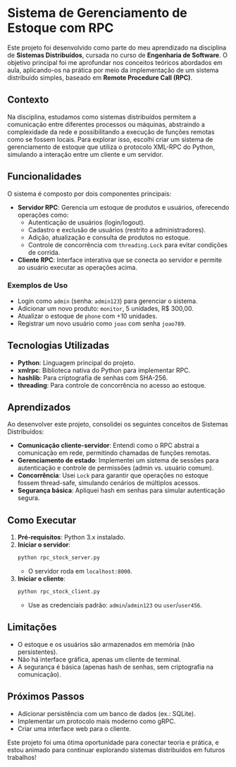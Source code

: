 # Sistema de Gerenciamento de Estoque com RPC

Este projeto foi desenvolvido como parte do meu aprendizado na disciplina de **Sistemas Distribuídos**, cursada no curso de **Engenharia de Software**. O objetivo principal foi me aprofundar nos conceitos teóricos abordados em aula, aplicando-os na prática por meio da implementação de um sistema distribuído simples, baseado em **Remote Procedure Call (RPC)**.

## Contexto
Na disciplina, estudamos como sistemas distribuídos permitem a comunicação entre diferentes processos ou máquinas, abstraindo a complexidade da rede e possibilitando a execução de funções remotas como se fossem locais. Para explorar isso, escolhi criar um sistema de gerenciamento de estoque que utiliza o protocolo XML-RPC do Python, simulando a interação entre um cliente e um servidor.

## Funcionalidades
O sistema é composto por dois componentes principais:
- **Servidor RPC**: Gerencia um estoque de produtos e usuários, oferecendo operações como:
  - Autenticação de usuários (login/logout).
  - Cadastro e exclusão de usuários (restrito a administradores).
  - Adição, atualização e consulta de produtos no estoque.
  - Controle de concorrência com `threading.Lock` para evitar condições de corrida.
- **Cliente RPC**: Interface interativa que se conecta ao servidor e permite ao usuário executar as operações acima.

### Exemplos de Uso
- Login como `admin` (senha: `admin123`) para gerenciar o sistema.
- Adicionar um novo produto: `monitor`, 5 unidades, R$ 300,00.
- Atualizar o estoque de `phone` com +10 unidades.
- Registrar um novo usuário como `joao` com senha `joao789`.

## Tecnologias Utilizadas
- **Python**: Linguagem principal do projeto.
- **xmlrpc**: Biblioteca nativa do Python para implementar RPC.
- **hashlib**: Para criptografia de senhas com SHA-256.
- **threading**: Para controle de concorrência no acesso ao estoque.

## Aprendizados
Ao desenvolver este projeto, consolidei os seguintes conceitos de Sistemas Distribuídos:
- **Comunicação cliente-servidor**: Entendi como o RPC abstrai a comunicação em rede, permitindo chamadas de funções remotas.
- **Gerenciamento de estado**: Implementei um sistema de sessões para autenticação e controle de permissões (admin vs. usuário comum).
- **Concorrência**: Usei `Lock` para garantir que operações no estoque fossem thread-safe, simulando cenários de múltiplos acessos.
- **Segurança básica**: Apliquei hash em senhas para simular autenticação segura.

## Como Executar
1. **Pré-requisitos**: Python 3.x instalado.
2. **Iniciar o servidor**:
   ```bash
   python rpc_stock_server.py
   ```
   - O servidor roda em `localhost:8000`.
3. **Iniciar o cliente**:
   ```bash
   python rpc_stock_client.py
   ```
   - Use as credenciais padrão: `admin`/`admin123` ou `user`/`user456`.

## Limitações
- O estoque e os usuários são armazenados em memória (não persistentes).
- Não há interface gráfica, apenas um cliente de terminal.
- A segurança é básica (apenas hash de senhas, sem criptografia na comunicação).

## Próximos Passos
- Adicionar persistência com um banco de dados (ex.: SQLite).
- Implementar um protocolo mais moderno como gRPC.
- Criar uma interface web para o cliente.

Este projeto foi uma ótima oportunidade para conectar teoria e prática, e estou animado para continuar explorando sistemas distribuídos em futuros trabalhos!
